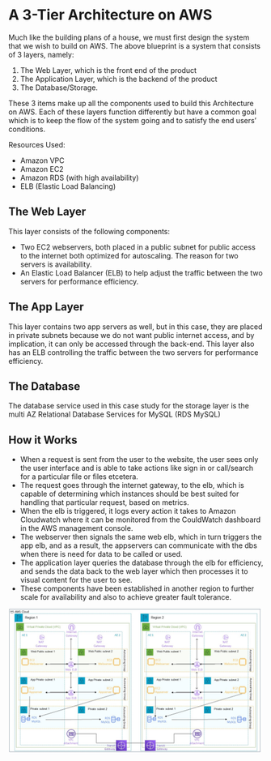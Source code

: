 # **A 3-Tier Architecture on AWS**

Much like the building plans of a house, we must first design the system that we wish to build on AWS. The above blueprint is a system that consists of 3 layers, namely:
1. The Web Layer, which is the front end of the product
2. The Application Layer, which is the backend of the product
3. The Database/Storage.

These 3 items make up all the components used to build this Architecture on AWS. Each of these layers function differently but have a common goal which is to keep the flow of the system going and to satisfy the end users’ conditions.

Resources Used: 
- Amazon VPC
- Amazon EC2
- Amazon RDS (with high availability)
- ELB (Elastic Load Balancing)

## The Web Layer
This layer consists of the following components:
- Two EC2 webservers, both placed in a public subnet for public access to the internet both optimized for autoscaling. The reason for two servers is availability.
- An Elastic Load Balancer (ELB) to help adjust the traffic between the two servers for performance efficiency.

## The App Layer
This layer contains two app servers as well, but in this case, they are placed in 
private subnets because we do not want public internet access, and by implication, it can only be accessed through the back-end. This layer also has an ELB controlling the traffic between the two servers for performance efficiency.

## The Database
The database service used in this case study for the storage layer is the multi AZ Relational Database Services for MySQL (RDS MySQL)

## How it Works
- When a request is sent from the user to the website, the user sees only the user interface and is able to take actions like sign in or call/search for a particular file or files etcetera.
- The request goes through the internet gateway, to the elb, which is capable of determining which instances should be best suited for handling that particular request, based on metrics.
- When the elb is triggered, it logs every action it takes to Amazon Cloudwatch where it can be monitored from the CouldWatch dashboard in the AWS management console.
- The webserver then signals the same web elb, which in turn triggers the app elb, and as a result, the appservers can communicate with the dbs when there is need for data to be called or used.
- The application layer queries the database through the elb for efficiency, and sends the data back to the web layer which then processes it to visual content for the user to see.
- These components have been established in another region to further scale for availability and also to achieve greater fault tolerance.

![The image shows the visual description of all that is described in the 3-tier architecture.](https://github.com/s3koni/AWS-3-Tier-Architecture/blob/main/architecture%20schematics.jpg)
